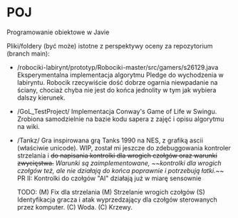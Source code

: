 # POJ
Programowanie obiektowe w Javie

Pliki/foldery (być może) istotne z perspektywy oceny za repozytorium (branch main):
- /robociki-labirynt/prototyp/Robociki-master/src/gamers/s26129.java
    Eksperymentalna implementacja algorytmu Pledge do wychodzenia w labiryntu. Robocik rzecywiście dość dobrze ogarnia niewpadanie na ściany,
    chociaż chyba nie jest do końca jednolity w tym jak wybiera dalszy kierunek.
    
- /GoL_TestProject/
    Implementacja Conway's Game of Life w Swingu. Zrobiona samodzielnie na bazie kodu sapera z zajęć i opisu algorytmu na wiki.
    
- /Tankz/
    Gra inspirowana grą Tanks 1990 na NES, z grafiką ascii (właściwie unicode). WIP, został mi jeszcze do zdebuggowania kontroler strzelania i ~~do napisania 
    kontrolki dla wrogich czołgów oraz warunki zwycięstwa.~~ *Warunki są zaimplementowane, ~~kontrolki dla wrogich czołgów też, ale nie działają do końca poprawnie i potrzebują łatki.*~~ 
    PR II:
        Kontrolki do czołgów "AI" działają już w miarę sensownie
      
    TODO:
        (M) Fix dla strzelania
        (M) Strzelanie wrogich czołgów
        (S) Identyfikacja gracza i atak wyprzedzający dla czołgów sterowanych przez komputer.
        (C) Woda.
        (C) Krzewy.

